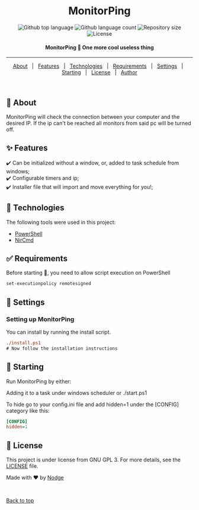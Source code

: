 
<h1 align="center">MonitorPing</h1>

<p align="center">
  <img alt="Github top language" src="https://img.shields.io/github/languages/top/nodgear/monitorping?color=56BEB8">

  <img alt="Github language count" src="https://img.shields.io/github/languages/count/nodgear/monitorping?color=56BEB8">

  <img alt="Repository size" src="https://img.shields.io/github/repo-size/nodgear/monitorping?color=56BEB8">

  <img alt="License" src="https://img.shields.io/github/license/nodgear/monitorping?color=56BEB8">

</p>

<!-- Status -->

<h4 align="center">
    MonitorPing 🚀 One more cool useless thing
</h4>

<hr>

<p align="center">
  <a href="#dart-about">About</a> &#xa0; | &#xa0;
  <a href="#sparkles-features">Features</a> &#xa0; | &#xa0;
  <a href="#rocket-technologies">Technologies</a> &#xa0; | &#xa0;
  <a href="#white_check_mark-requirements">Requirements</a> &#xa0; | &#xa0;
  <a href="#wrench-settings">Settings</a> &#xa0; | &#xa0;
  <a href="#checkered_flag-starting">Starting</a> &#xa0; | &#xa0;
  <a href="#memo-license">License</a> &#xa0; | &#xa0;
  <a href="https://github.com/nodgear" target="_blank">Author</a>
</p>

<br>

## :dart: About ##

MonitorPing will check the connection between your computer and the desired IP.
If the ip can't be reached all monitors from said pc will be turned off.

## :sparkles: Features ##

:heavy_check_mark: Can be initialized without a window, or, added to task schedule from windows;\
:heavy_check_mark: Configurable timers and ip;\
:heavy_check_mark: Installer file that will import and move everything for you!;

## :rocket: Technologies ##

The following tools were used in this project:

- [PowerShell](https://docs.microsoft.com/en-us/powershell/)
- [NirCmd](https://www.nirsoft.net/utils/nircmd2.html#using)

## :white_check_mark: Requirements ##

Before starting :checkered_flag:, you need to allow script execution on PowerShell <br>
```ps
set-executionpolicy remotesigned
```


## :wrench: Settings ##

### Setting up MonitorPing
You can install by running the install script.
```ps
./install.ps1
# Now follow the installation instructions
```

## :checkered_flag: Starting ##

Run MonitorPing by either:

Adding it to a task under windows scheduler
or
./start.ps1

To hide go to your config.ini file and add hidden=1 under the [CONFIG] category
like this:
```ini
[CONFIG]
hidden=1
```

## :memo: License ##

This project is under license from GNU GPL 3. For more details, see the [LICENSE](LICENSE.md) file.


Made with :heart: by <a href="https://github.com/nodgear" target="_blank">Nodge</a>

&#xa0;

<a href="#top">Back to top</a>

